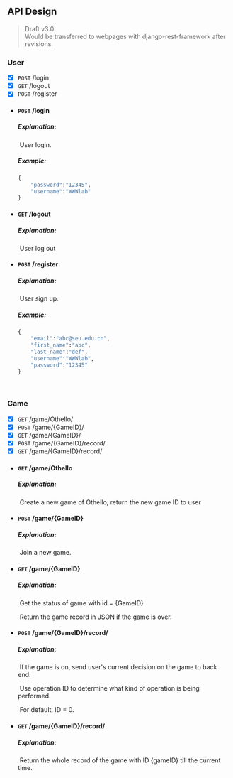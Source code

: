 ## API Design

> Draft v3.0.   
> Would be transferred to webpages with django-rest-framework after revisions.

### User

- [x] ``POST``  /login
- [x] ``GET`` /logout
- [x] ``POST`` /register

* #### ``POST``  /login 

  ##### Explanation: 

  ​	User login.

  ##### Example:

  ```python
  {
      "password":"12345",
      "username":"WWWlab"
  }
  ```


* #### ``GET`` /logout

  ##### Explanation: 

  ​	User log out

* #### ``POST`` /register

  ##### Explanation:

  ​	User sign up.

  ##### Example:

  ```python
  {
      "email":"abc@seu.edu.cn",
      "first_name":"abc",
      "last_name":"def",
      "username":"WWWlab",
      "password":"12345"
  }
  ```
  ​



### Game

- [x] ``GET`` /game/Othello/
- [x] ``POST`` /game/{GameID}/
- [x] ``GET`` /game/{GameID}/
- [x] ``POST`` /game/{GameID}/record/
- [x] ``GET`` /game/{GameID}/record/

* #### ``GET`` /game/Othello

  ##### Explanation:

  ​	Create a new game of Othello, return the new game ID to user


* #### ``POST`` /game/{GameID}

  ##### Explanation:

  ​	Join a new game.

* #### ``GET`` /game/{GameID}

  ##### Explanation:

  ​	Get the status of game with id = {GameID}

  ​	Return the game record in JSON if the game is over.

* #### ``POST`` /game/{GameID}/record/

  ##### Explanation:

  ​	If the game is on, send user's current decision on the game to back end. 

  ​	Use operation ID to determine what kind of operation is being performed.

  ​	For default, ID = 0.

* #### ``GET`` /game/{GameID}/record/

  ##### Explanation:

  ​	Return the whole record of the game with ID {gameID} till the current time.		

